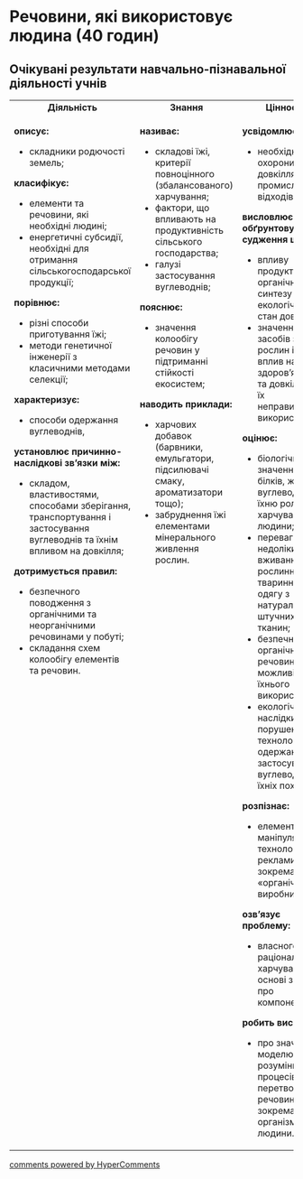 <div id="hypercomments_widget" class="js-hypercomments-widget invisible"></div>

# Речовини, які використовує людина (40 годин)

## Очікувані результати навчально-пізнавальної діяльності учнів

<table>
  <tr>
  <td width="33%" align="center"><b>Діяльність</b></td>
  <td width="33%" align="center"><b>Знання</b></td>
  <td width="33%" align="center"><b>Цінності</b></td>
  </tr>
  <tr>
  <td width="33%" style="vertical-align:top !important;">
    <p><b>описує:</b><br><ul>
    <li>складники родючості земель;</li>
    </ul>
    <b>класифікує: </b><br><ul>
    <li>елементи та речовини, які необхідні людині;</li>
    <li>енергетичні субсидії, необхідні для отримання сільськогосподарської продукції;</li>
    </ul>
    <b>порівнює: </b><br><ul>
    <li>різні способи приготування їжі;</li>
    <li>методи генетичної інженерії з класичними методами селекції;</li>
    </ul>
    <b>характеризує: </b><br><ul>
    <li>способи одержання вуглеводнів, </li>
    </ul>
    <b>установлює причинно-наслідкові зв’язки між:</b><br><ul>
    <li>складом, властивостями, способами зберігання, транспортування і застосування вуглеводнів та їхнім впливом на довкілля; </li>
    </ul>
    <b>дотримується правил: </b><br><ul>
    <li>безпечного поводження з органічними та неорганічними речовинами у побуті;</li>
    <li>складання схем колообігу елементів та речовин.</li>
    </ul></p>
  </td>
  <td width="33%" style="vertical-align:top !important;">
    <p><b>називає: </b><br><ul>
    <li>складові їжі, критерії повноцінного (збалансованого) харчування;</li>
    <li>фактори, що впливають на продуктивність сільського господарства;</li>
    <li>галузі застосування вуглеводнів; </li>
    </ul>
    <b>пояснює: </b><br><ul>
    <li>значення колообігу речовин у підтриманні стійкості екосистем;</li>
    </ul>
    <b>наводить приклади: </b><br><ul>
    <li>харчових добавок (барвники, емульгатори, підсилювачі смаку, ароматизатори тощо); </li>
    <li>забруднення їжі елементами мінерального живлення рослин.</li>
    </ul></p>
  </td>
  <td width="33%" style="vertical-align:top !important;">
    <p><b>усвідомлює:</b><br><ul>
    <li>необхідність охорони довкілля від промислових відходів;</li>
    </ul>
    <b>висловлює та обґрунтовує судження щодо:</b><br><ul>
    <li>впливу продуктів органічного синтезу на екологічний стан довкілля; </li>
    <li>значення засобів захисту рослин і їхній вплив на здоров’я людей та довкілля за їх неправильного використання;</li>
    </ul>
    <b>оцінює: </b><br><ul>
    <li>біологічне значення білків, жирів і вуглеводів; їхню роль у харчуванні людини; </li>
    <li>переваги та недоліки вживання рослинної та тваринної їжі та одягу з натуральних і штучних тканин;</li>
    <li>безпечність органічних речовин і можливість їхнього використання; </li>
    <li>екологічні наслідки порушення технологій одержання та застосування вуглеводнів та їхніх похідних;</li>
    </ul>
    <b>розпізнає: </b><br><ul>
    <li>елементи маніпулятивних технологій в реклами, зокрема, «органічного виробництва»;</li>
    </ul>
    <b>озв’язує проблему: </b><br><ul>
    <li>власного раціонального харчування на основі знань про компоненти їжі;</li>
    </ul>
    <b>робить висновок:</b><br><ul>
    <li>про значення моделювання у розумінні процесів перетворення речовин, зокрема в організмі людини.</li>
    </ul></p>
  </td>
  </tr>
</table>

<div class="js-hypercomments-container">
<a href="http://hypercomments.com" class="hc-link" title="comments widget">comments powered by HyperComments</a>
</div>